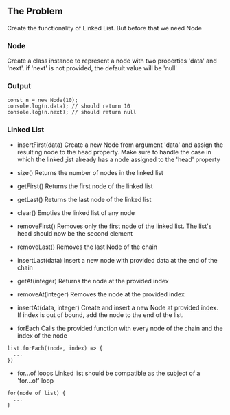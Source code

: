 ## The Problem
Create the functionality of Linked List. But before that we need Node

### Node
Create a class instance to represent a node with two properties 'data' and 'next'. if 'next' is not provided, the default value will be 'null'

### Output
```
const n = new Node(10);
console.log(n.data); // should return 10
console.log(n.next); // should return null
```

### Linked List
- insertFirst(data)
Create a new Node from argument 'data' and assign the resulting node to the head property. Make sure to handle the case in which the linked ;ist already has a node assigned to the 'head' property

- size()
Returns the number of nodes in the linked list

- getFirst()
Returns the first node of the linked list

- getLast()
Returns the last node of the linked list

- clear()
Empties the linked list of any node

- removeFirst()
Removes only the first node of the linked list. The list's head should now be the second element

- removeLast()
Removes the last Node of the chain

- insertLast(data)
Insert a new node with provided data at the end of the chain

- getAt(integer)
Returns the node at the provided index

- removeAt(integer)
Removes the node at the provided index

- insertAt(data, integer)
Create and insert a new Node at provided index. If index is out of bound, add the node to the end of the list.

- forEach
Calls the provided function with every node of the chain and the index of the node
```
list.forEach((node, index) => {
  ...
})
```

- for...of loops
Linked list should be compatible as the subject of a 'for...of' loop
```
for(node of list) {
  ...
}
```
